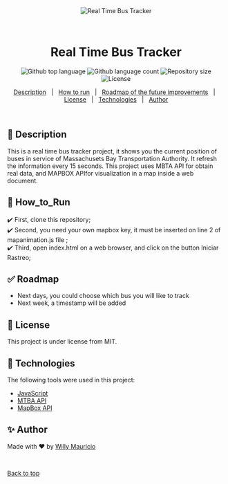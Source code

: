 <div align="center" id="top"> 
  <img src="./.github/app.gif" alt="Real Time Bus Tracker" />

  &#xa0;

  <!-- <a href="https://realtimebustracker.netlify.app">Demo</a> -->
</div>

<h1 align="center">Real Time Bus Tracker</h1>

<p align="center">
  <img alt="Github top language" src="https://img.shields.io/github/languages/top/wmaugar/real-time-bus-tracker?color=56BEB8">

  <img alt="Github language count" src="https://img.shields.io/github/languages/count/wmaugar/real-time-bus-tracker?color=56BEB8">

  <img alt="Repository size" src="https://img.shields.io/github/repo-size/wmaugar/real-time-bus-tracker?color=56BEB8">

  <img alt="License" src="https://img.shields.io/github/license/wmaugar/real-time-bus-tracker?color=56BEB8">

  <!-- <img alt="Github issues" src="https://img.shields.io/github/issues/wmaugar/real-time-bus-tracker?color=56BEB8" /> -->

  <!-- <img alt="Github forks" src="https://img.shields.io/github/forks/wmaugar/real-time-bus-tracker?color=56BEB8" /> -->

  <!-- <img alt="Github stars" src="https://img.shields.io/github/stars/wmaugar/real-time-bus-tracker?color=56BEB8" /> -->
</p>

<!-- Status -->

<!-- <h4 align="center"> 
	🚧  Real Time Bus Tracker 🚀 first version...  🚧
</h4> 

<hr> -->

<p align="center">
  <a href="#dart-Description">Description</a> &#xa0; | &#xa0; 
  <a href="#checkered_flag-How_to_run">How to run</a> &#xa0; | &#xa0;
  <a href="#white_check_mark-Roadmap">Roadmap of the future improvements</a> &#xa0; | &#xa0;
  <a href="#memo-License">License</a> &#xa0; | &#xa0;
  <a href="#rocket-Technologies">Technologies</a> &#xa0; | &#xa0;
  <a href="https://wmaugar.github.io/Landing-Page/" target="_blank">Author</a>
</p>

<br>

## :dart: Description ##

This is a real time bus tracker project, it shows you the current position of buses in service of Massachusets Bay Transportation Authority. 
It refresh the information every 15 seconds.
This project uses MBTA API for obtain real data, and MAPBOX APIfor visualization in a map inside a web document.

## :checkered_flag: How_to_Run ##

:heavy_check_mark: First, clone this repository;\
:heavy_check_mark: Second, you need your own mapbox key, it must be inserted on line 2 of mapanimation.js file  ;\
:heavy_check_mark: Third, open index.html on a web browser, and click on the button Iniciar Rastreo;

## :white_check_mark: Roadmap ##

- Next days, you could choose which bus you will like to track
- Next week, a timestamp will be added

## :memo: License ##

This project is under license from MIT.

## :rocket: Technologies ##

The following tools were used in this project:

- [JavaScript](https://www.javascript.com/)
- [MTBA API](https://www.mbta.com/developers/v3-api)
- [MapBox API](https://www.mapbox.com/)

## :sparkles: Author ##

Made with :heart: by <a href="https://wmaugar.github.io/Landing-Page/" target="_blank">Willy Mauricio</a>

&#xa0;

<a href="#top">Back to top</a>
